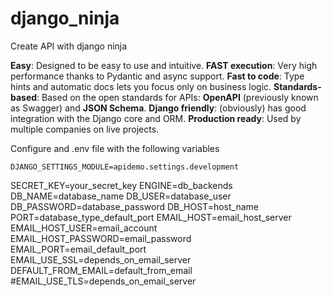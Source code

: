 # django_ninja

Create API with django ninja

**Easy**: Designed to be easy to use and intuitive.
**FAST execution**: Very high performance thanks to Pydantic and async support.
**Fast to code**: Type hints and automatic docs lets you focus only on business logic.
**Standards-based**: Based on the open standards for APIs: **OpenAPI** (previously known as Swagger) and **JSON Schema**.
**Django friendly**: (obviously) has good integration with the Django core and ORM.
**Production ready**: Used by multiple companies on live projects.


Configure and .env file with the following variables
```
DJANGO_SETTINGS_MODULE=apidemo.settings.development
```
SECRET_KEY=your_secret_key
ENGINE=db_backends
DB_NAME=database_name
DB_USER=database_user
DB_PASSWORD=database_password
DB_HOST=host_name
PORT=database_type_default_port
EMAIL_HOST=email_host_server
EMAIL_HOST_USER=email_account
EMAIL_HOST_PASSWORD=email_password
EMAIL_PORT=email_default_port
EMAIL_USE_SSL=depends_on_email_server
DEFAULT_FROM_EMAIL=default_from_email
#EMAIL_USE_TLS=depends_on_email_server